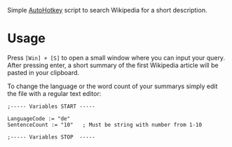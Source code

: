 Simple [AutoHotkey](https://www.autohotkey.com/) script to search Wikipedia for a short description.

# Usage
Press `[Win] + [S]` to open a small window where you can input your query. After pressing enter, a short summary of the first Wikipedia article will be pasted in your clipboard.

To change the language or the word count of your summarys simply edit the file with a regular text editor:
```ahk
;----- Variables START -----

LanguageCode := "de"
SentenceCount := "10"	; Must be string with number from 1-10

;----- Variables STOP  -----
```
